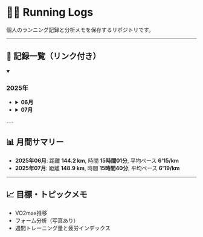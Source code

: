 # 🏃‍♂️ Running Logs

個人のランニング記録と分析メモを保存するリポジトリです。

---

## 📅 記録一覧（リンク付き）

<details open>
  <summary><h3>2025年</h3></summary>
  <ul>
    <li>
      <details>
        <summary><strong>06月</strong></summary>
        <ul>
          <li><a href="logs/2025-06-30.md">2025年06月30日</a></li>
          <li><a href="logs/2025-06-29.md">2025年06月29日</a></li>
          <li><a href="logs/2025-06-27.md">2025年06月27日</a></li>
          <li><a href="logs/2025-06-26.md">2025年06月26日</a></li>
          <li><a href="logs/2025-06-25.md">2025年06月25日</a></li>
          <li><a href="logs/2025-06-24.md">2025年06月24日</a></li>
          <li><a href="logs/2025-06-23.md">2025年06月23日</a></li>
          <li><a href="logs/2025-06-22.md">2025年06月22日</a></li>
          <li><a href="logs/2025-06-20.md">2025年06月20日</a></li>
          <li><a href="logs/2025-06-19.md">2025年06月19日</a></li>
          <li><a href="logs/2025-06-18.md">2025年06月18日</a></li>
          <li><a href="logs/2025-06-16.md">2025年06月16日</a></li>
          <li><a href="logs/2025-06-15.md">2025年06月15日</a></li>
        </ul>
      </details>
    </li>
    <li>
      <details>
        <summary><strong>07月</strong></summary>
        <ul>
          <li><a href="logs/2025-07-18.md">2025年07月18日</a></li>
          <li><a href="logs/2025-07-17.md">2025年07月17日</a></li>
          <li><a href="logs/2025-07-16.md">2025年07月16日</a></li>
          <li><a href="logs/2025-07-15.md">2025年07月15日</a></li>
          <li><a href="logs/2025-07-14.md">2025年07月14日</a></li>
          <li><a href="logs/2025-07-12.md">2025年07月12日</a></li>
          <li><a href="logs/2025-07-11.md">2025年07月11日</a></li>
          <li><a href="logs/2025-07-10.md">2025年07月10日</a></li>
          <li><a href="logs/2025-07-09.md">2025年07月09日</a></li>
          <li><a href="logs/2025-07-08.md">2025年07月08日</a></li>
          <li><a href="logs/2025-07-07.md">2025年07月07日</a></li>
          <li><a href="logs/2025-07-05.md">2025年07月05日</a></li>
          <li><a href="logs/2025-07-04.md">2025年07月04日</a></li>
          <li><a href="logs/2025-07-03.md">2025年07月03日</a></li>
          <li><a href="logs/2025-07-02.md">2025年07月02日</a></li>
        </ul>
      </details>
    </li>
  </ul>
</details>
---

## 📊 月間サマリー

- **2025年06月**: 距離 **144.2 km**, 時間 **15時間01分**, 平均ペース **6'15/km**
- **2025年07月**: 距離 **148.9 km**, 時間 **15時間40分**, 平均ペース **6'19/km**
---

## 📈 目標・トピックメモ

- VO2max推移
- フォーム分析（写真あり）
- 週間トレーニング量と疲労インデックス

